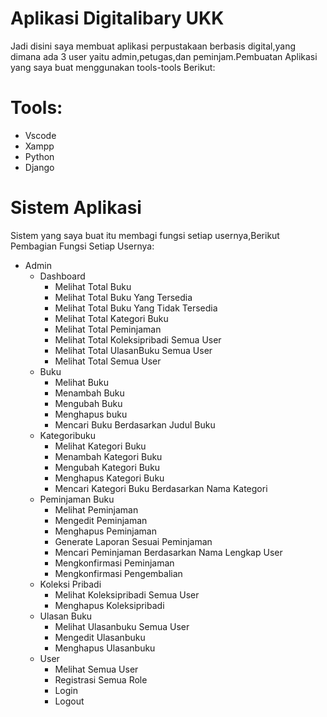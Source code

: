 # Aplikasi Digitalibary UKK

Jadi disini saya membuat aplikasi perpustakaan berbasis digital,yang dimana ada 3 user yaitu admin,petugas,dan peminjam.Pembuatan Aplikasi yang saya buat menggunakan tools-tools Berikut:

# Tools:
- Vscode
- Xampp
- Python
- Django

# Sistem Aplikasi
Sistem yang saya buat itu membagi fungsi setiap usernya,Berikut Pembagian Fungsi Setiap Usernya:
- Admin
  * Dashboard
    * Melihat Total Buku
    * Melihat Total Buku Yang Tersedia
    * Melihat Total Buku Yang Tidak Tersedia
    * Melihat Total Kategori Buku
    * Melihat Total Peminjaman
    * Melihat Total Koleksipribadi Semua User
    * Melihat Total UlasanBuku Semua User
    * Melihat Total Semua User
  * Buku
    * Melihat Buku 
    * Menambah Buku
    * Mengubah Buku
    * Menghapus buku
    * Mencari Buku Berdasarkan Judul Buku
  * Kategoribuku
    * Melihat Kategori Buku 
    * Menambah Kategori Buku
    * Mengubah Kategori Buku
    * Menghapus Kategori Buku
    * Mencari Kategori Buku Berdasarkan Nama Kategori
  * Peminjaman Buku
    * Melihat Peminjaman
    * Mengedit Peminjaman
    * Menghapus Peminjaman
    * Generate Laporan Sesuai Peminjaman
    * Mencari Peminjaman Berdasarkan Nama Lengkap User
    * Mengkonfirmasi Peminjaman
    * Mengkonfirmasi Pengembalian
  * Koleksi Pribadi
    * Melihat Koleksipribadi Semua User
    * Menghapus Koleksipribadi
  * Ulasan Buku
    * Melihat Ulasanbuku Semua User
    * Mengedit Ulasanbuku
    * Menghapus Ulasanbuku
  * User
    * Melihat Semua User
    * Registrasi Semua Role
    * Login
    * Logout

